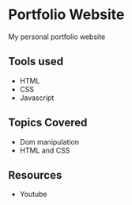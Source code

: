 # Portfolio Website
My personal portfolio website

## Tools used

* HTML
* CSS
* Javascript

## Topics Covered


* Dom manipulation
* HTML and CSS


##  Resources

* Youtube

